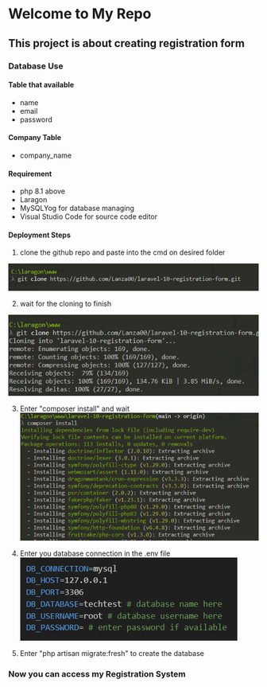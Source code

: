# Welcome to My Repo
## This project is about creating registration form

### Database Use
#### Table that available
- name
- email
- password

#### Company Table
- company_name

#### Requirement
- php 8.1 above
- Laragon
- MySQLYog for database managing
- Visual Studio Code for source code editor

#### Deployment Steps

1. clone the github repo and paste into the cmd on desired folder

![git clone link](/git%20clone%201.png)

2. wait for the cloning to finish

![The cloning process has finish](/git%20clone%202.png)

3. Enter "composer install" and wait
![do composer install in the cmd](/composer%20install.png)

4. Enter you database connection in the .env file
![enter the corresponding name in database](/env%20naming.png)

5. Enter "php artisan migrate:fresh" to create the database
 
### Now you can access my Registration System
